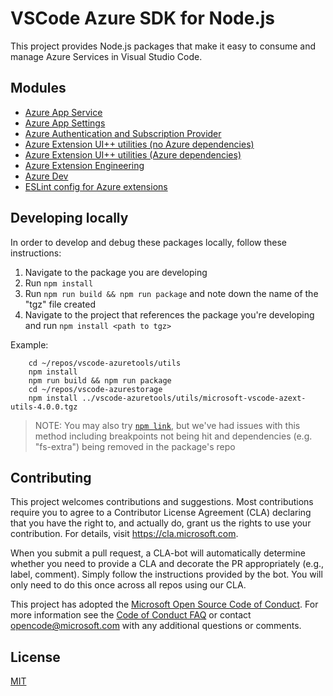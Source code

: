 # VSCode Azure SDK for Node.js

This project provides Node.js packages that make it easy to consume and manage Azure Services in Visual Studio Code.

## Modules

* [Azure App Service](appservice/)
* [Azure App Settings](appsettings/)
* [Azure Authentication and Subscription Provider](auth/)
* [Azure Extension UI++ utilities (no Azure dependencies)](utils/)
* [Azure Extension UI++ utilities (Azure dependencies)](azure/)
* [Azure Extension Engineering](eng/)
* [Azure Dev](dev/)
* [ESLint config for Azure extensions](eslint-config-azuretools/)

## Developing locally

In order to develop and debug these packages locally, follow these instructions:
1. Navigate to the package you are developing
1. Run `npm install`
1. Run `npm run build && npm run package` and note down the name of the "tgz" file created
1. Navigate to the project that references the package you're developing and run `npm install <path to tgz>`

Example:
```
    cd ~/repos/vscode-azuretools/utils
    npm install
    npm run build && npm run package
    cd ~/repos/vscode-azurestorage
    npm install ../vscode-azuretools/utils/microsoft-vscode-azext-utils-4.0.0.tgz
```

> NOTE: You may also try [`npm link`](https://docs.npmjs.com/cli/v7/commands/npm-link), but we've had issues with this method including breakpoints not being hit and dependencies (e.g. "fs-extra") being removed in the package's repo

## Contributing

This project welcomes contributions and suggestions.  Most contributions require you to agree to a
Contributor License Agreement (CLA) declaring that you have the right to, and actually do, grant us
the rights to use your contribution. For details, visit https://cla.microsoft.com.

When you submit a pull request, a CLA-bot will automatically determine whether you need to provide
a CLA and decorate the PR appropriately (e.g., label, comment). Simply follow the instructions
provided by the bot. You will only need to do this once across all repos using our CLA.

This project has adopted the [Microsoft Open Source Code of Conduct](https://opensource.microsoft.com/codeofconduct/).
For more information see the [Code of Conduct FAQ](https://opensource.microsoft.com/codeofconduct/faq/) or
contact [opencode@microsoft.com](mailto:opencode@microsoft.com) with any additional questions or comments.

## License
[MIT](LICENSE.md)
